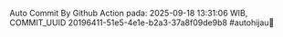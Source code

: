 Auto Commit By Github Action pada: 2025-09-18 13:31:06 WIB, COMMIT_UUID 20196411-51e5-4e1e-b2a3-37a8f09de9b8 #autohijau🗿
